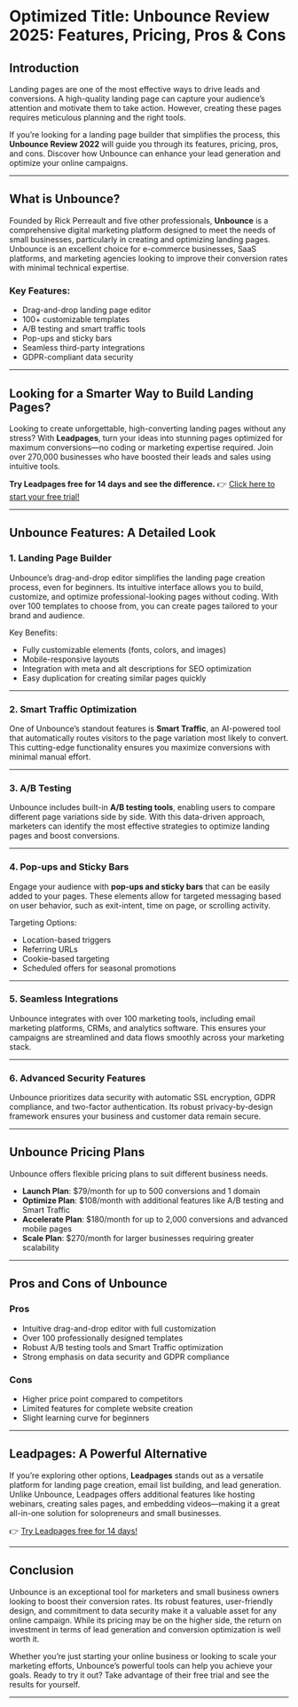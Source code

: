 # Optimized Title: Unbounce Review 2025: Features, Pricing, Pros & Cons

## Introduction

Landing pages are one of the most effective ways to drive leads and conversions. A high-quality landing page can capture your audience’s attention and motivate them to take action. However, creating these pages requires meticulous planning and the right tools. 

If you’re looking for a landing page builder that simplifies the process, this **Unbounce Review 2022** will guide you through its features, pricing, pros, and cons. Discover how Unbounce can enhance your lead generation and optimize your online campaigns.

---

## What is Unbounce?

Founded by Rick Perreault and five other professionals, **Unbounce** is a comprehensive digital marketing platform designed to meet the needs of small businesses, particularly in creating and optimizing landing pages. Unbounce is an excellent choice for e-commerce businesses, SaaS platforms, and marketing agencies looking to improve their conversion rates with minimal technical expertise.

### Key Features:

- Drag-and-drop landing page editor
- 100+ customizable templates
- A/B testing and smart traffic tools
- Pop-ups and sticky bars
- Seamless third-party integrations
- GDPR-compliant data security

---

## Looking for a Smarter Way to Build Landing Pages?

Looking to create unforgettable, high-converting landing pages without any stress? With **Leadpages**, turn your ideas into stunning pages optimized for maximum conversions—no coding or marketing expertise required. Join over 270,000 businesses who have boosted their leads and sales using intuitive tools. 

**Try Leadpages free for 14 days and see the difference.** 👉 [Click here to start your free trial!](https://bit.ly/LEadPages)

---

## Unbounce Features: A Detailed Look

### 1. **Landing Page Builder**
Unbounce’s drag-and-drop editor simplifies the landing page creation process, even for beginners. Its intuitive interface allows you to build, customize, and optimize professional-looking pages without coding. With over 100 templates to choose from, you can create pages tailored to your brand and audience.

Key Benefits:
- Fully customizable elements (fonts, colors, and images)
- Mobile-responsive layouts
- Integration with meta and alt descriptions for SEO optimization
- Easy duplication for creating similar pages quickly

---

### 2. **Smart Traffic Optimization**
One of Unbounce’s standout features is **Smart Traffic**, an AI-powered tool that automatically routes visitors to the page variation most likely to convert. This cutting-edge functionality ensures you maximize conversions with minimal manual effort.

---

### 3. **A/B Testing**
Unbounce includes built-in **A/B testing tools**, enabling users to compare different page variations side by side. With this data-driven approach, marketers can identify the most effective strategies to optimize landing pages and boost conversions.

---

### 4. **Pop-ups and Sticky Bars**
Engage your audience with **pop-ups and sticky bars** that can be easily added to your pages. These elements allow for targeted messaging based on user behavior, such as exit-intent, time on page, or scrolling activity.

Targeting Options:
- Location-based triggers
- Referring URLs
- Cookie-based targeting
- Scheduled offers for seasonal promotions

---

### 5. **Seamless Integrations**
Unbounce integrates with over 100 marketing tools, including email marketing platforms, CRMs, and analytics software. This ensures your campaigns are streamlined and data flows smoothly across your marketing stack.

---

### 6. **Advanced Security Features**
Unbounce prioritizes data security with automatic SSL encryption, GDPR compliance, and two-factor authentication. Its robust privacy-by-design framework ensures your business and customer data remain secure.

---

## Unbounce Pricing Plans

Unbounce offers flexible pricing plans to suit different business needs. 

- **Launch Plan**: $79/month for up to 500 conversions and 1 domain
- **Optimize Plan**: $108/month with additional features like A/B testing and Smart Traffic
- **Accelerate Plan**: $180/month for up to 2,000 conversions and advanced mobile pages
- **Scale Plan**: $270/month for larger businesses requiring greater scalability

---

## Pros and Cons of Unbounce

### **Pros**
- Intuitive drag-and-drop editor with full customization
- Over 100 professionally designed templates
- Robust A/B testing tools and Smart Traffic optimization
- Strong emphasis on data security and GDPR compliance

### **Cons**
- Higher price point compared to competitors
- Limited features for complete website creation
- Slight learning curve for beginners

---

## Leadpages: A Powerful Alternative

If you’re exploring other options, **Leadpages** stands out as a versatile platform for landing page creation, email list building, and lead generation. Unlike Unbounce, Leadpages offers additional features like hosting webinars, creating sales pages, and embedding videos—making it a great all-in-one solution for solopreneurs and small businesses.

👉 [Try Leadpages free for 14 days!](https://bit.ly/LEadPages)

---

## Conclusion

Unbounce is an exceptional tool for marketers and small business owners looking to boost their conversion rates. Its robust features, user-friendly design, and commitment to data security make it a valuable asset for any online campaign. While its pricing may be on the higher side, the return on investment in terms of lead generation and conversion optimization is well worth it.

Whether you’re just starting your online business or looking to scale your marketing efforts, Unbounce’s powerful tools can help you achieve your goals. Ready to try it out? Take advantage of their free trial and see the results for yourself.

---
